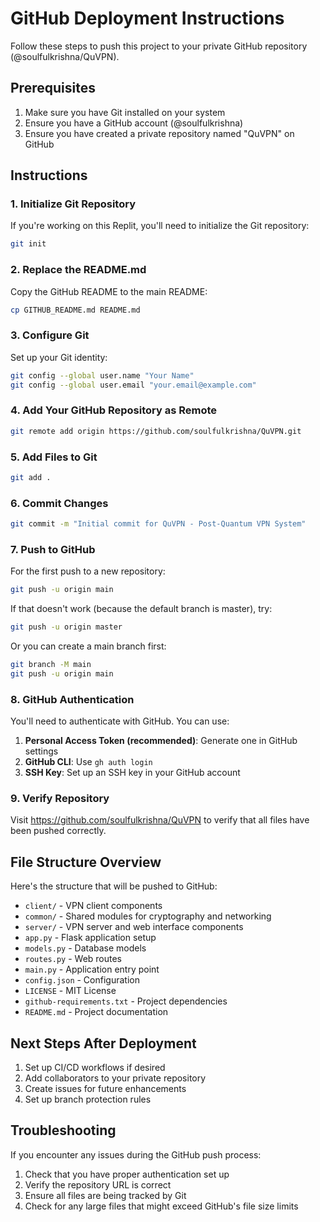 # GitHub Deployment Instructions

Follow these steps to push this project to your private GitHub repository (@soulfulkrishna/QuVPN).

## Prerequisites

1. Make sure you have Git installed on your system
2. Ensure you have a GitHub account (@soulfulkrishna)
3. Ensure you have created a private repository named "QuVPN" on GitHub

## Instructions

### 1. Initialize Git Repository

If you're working on this Replit, you'll need to initialize the Git repository:

```bash
git init
```

### 2. Replace the README.md

Copy the GitHub README to the main README:

```bash
cp GITHUB_README.md README.md
```

### 3. Configure Git

Set up your Git identity:

```bash
git config --global user.name "Your Name"
git config --global user.email "your.email@example.com"
```

### 4. Add Your GitHub Repository as Remote

```bash
git remote add origin https://github.com/soulfulkrishna/QuVPN.git
```

### 5. Add Files to Git

```bash
git add .
```

### 6. Commit Changes

```bash
git commit -m "Initial commit for QuVPN - Post-Quantum VPN System"
```

### 7. Push to GitHub

For the first push to a new repository:

```bash
git push -u origin main
```

If that doesn't work (because the default branch is master), try:

```bash
git push -u origin master
```

Or you can create a main branch first:

```bash
git branch -M main
git push -u origin main
```

### 8. GitHub Authentication

You'll need to authenticate with GitHub. You can use:

1. **Personal Access Token (recommended)**: Generate one in GitHub settings
2. **GitHub CLI**: Use `gh auth login`
3. **SSH Key**: Set up an SSH key in your GitHub account

### 9. Verify Repository

Visit https://github.com/soulfulkrishna/QuVPN to verify that all files have been pushed correctly.

## File Structure Overview

Here's the structure that will be pushed to GitHub:

- `client/` - VPN client components
- `common/` - Shared modules for cryptography and networking
- `server/` - VPN server and web interface components
- `app.py` - Flask application setup
- `models.py` - Database models
- `routes.py` - Web routes
- `main.py` - Application entry point
- `config.json` - Configuration
- `LICENSE` - MIT License
- `github-requirements.txt` - Project dependencies
- `README.md` - Project documentation

## Next Steps After Deployment

1. Set up CI/CD workflows if desired
2. Add collaborators to your private repository
3. Create issues for future enhancements
4. Set up branch protection rules

## Troubleshooting

If you encounter any issues during the GitHub push process:

1. Check that you have proper authentication set up
2. Verify the repository URL is correct
3. Ensure all files are being tracked by Git
4. Check for any large files that might exceed GitHub's file size limits